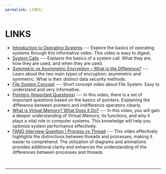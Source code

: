 ```yaml
---
permalink: LINKS/
---
```


# LINKS

* [Introduction to Operating Systems](https://www.youtube.com/watch?v=vBURTt97EkA&list=PLBlnK6fEyqRiVhbXDGLXDk_OQAeuVcp2O&ab_channel=NesoAcademy) --- 
Explore the basics of operating systems through this informative video. This video is easy to digest.
* [System Calls](https://www.youtube.com/watch?v=vBURTt97EkA&list=PLBlnK6fEyqRiVhbXDGLXDk_OQAeuVcp2O&ab_channel=NesoAcademy) --- 
Explains the basics of a system call. What they are, how they are used, and when they are used.
* [Symmetric vs Asymmetric Encryption – What is the Difference?](https://www.youtube.com/watch?v=nRou-J4YN4Y&ab_channel=JonGood) ---
Learn about the two main types of encryption: asymmetric and symmetric. What is their distinct data security methods.
* [File System Concept](https://www.youtube.com/watch?v=mzUyMy7Ihk0&ab_channel=Udacity) ---
Short concept video about File System. Easy to understand and very informative.
* [Pointers (Important Questions)](https://www.youtube.com/watch?v=cEphEIMaqms&ab_channel=NesoAcademy) ---
In this video, there is a set of important questions based on the basics of pointers. Explaining the difference between pointers and indifference operators clearly.
* [What is Virtual Memory? What Does it Do?](https://www.youtube.com/watch?v=qeOBEOBJREs&ab_channel=EyeonTech) ---
In this video, you will gain a deeper understanding of Virtual Memory, its functions, and why it plays a vital role in computer systems. This knowledge will help you optimize system performance effectively.
* [FANG Interview Question | Process vs Thread](https://www.youtube.com/watch?v=4rLW7zg21gI) ---
This video effectively highlights the distinctions between threads and processes, making it easier to comprehend. The utilization of diagrams and animations provides additional clarity and enhances the understanding of the differences between processes and threads.
<br>
<hr>
